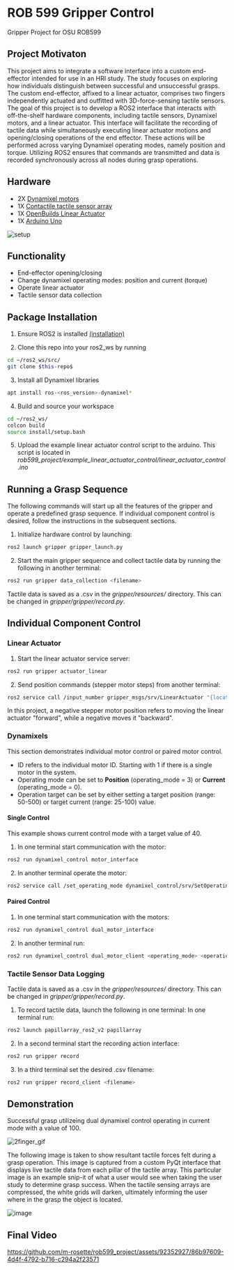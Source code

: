 # ROB 599 Gripper Control

Gripper Project for OSU ROB599


## Project Motivaton
This project aims to integrate a software interface into a custom end-effector intended for use in an HRI study. The study focuses on exploring how individuals distinguish between successful and unsuccessful grasps. The custom end-effector, affixed to a linear actuator, comprises two fingers independently actuated and outfitted with 3D-force-sensing tactile sensors.
The goal of this project is to develop a ROS2 interface that interacts with off-the-shelf hardware components, including tactile sensors, Dynamixel motors, and a linear actuator. This interface will facilitate the recording of tactile data while simultaneously executing linear actuator motions and opening/closing operations of the end effector. These actions will be performed across varying Dynamixel operating modes, namely position and torque. Utilizing ROS2 ensures that commands are transmitted and data is recorded synchronously across all nodes during grasp operations.


## Hardware
- 2X [Dynamixel motors](https://www.robotis.us/dynamixel-xw540-t260-r/?_ga=2.191430958.504289236.1710805799-762848481.1710805799)
- 1X [Contactile tactile sensor array](https://contactile.com/products/)
- 1X [OpenBuilds Linear Actuator](https://openbuildspartstore.com/c-beam-linear-actuator-bundle/)
- 1X [Arduino Uno](https://store.arduino.cc/products/arduino-uno-rev3)

![setup](https://github.com/m-rosette/rob599_project/assets/92352927/36eaef62-c3d8-42ac-a75a-b328b78e153b)


## Functionality 
- End-effector opening/closing
- Change dynamixel operating modes: position and current (torque)
- Operate linear actuator
- Tactile sensor data collection 


## Package Installation
1. Ensure ROS2 is installed [(installation)](https://docs.ros.org/en/humble/Installation/Ubuntu-Install-Debians.html)

2. Clone this repo into your ros2_ws by running
```bash
cd ~/ros2_ws/src/
git clone $this-repo$

```
3. Install all Dynamixel libraries
```bash
apt install ros-<ros_version>-dynamixel*
```
4. Build and source your workspace
```bash
cd ~/ros2_ws/
colcon build
source install/setup.bash
```
5. Upload the example linear actuator control script to the arduino. This script is located in *rob599_project/example_linear_actuator_control/linear_actuator_control.ino*


## Running a Grasp Sequence 
The following commands will start up all the features of the gripper and operate a predefined grasp sequence. If individual component control is desired, follow the instructions in the subsequent sections.

1. Initialize hardware control by launching: 
```bash
ros2 launch gripper gripper_launch.py
```
2. Start the main gripper sequence and collect tactile data by running the following in another terminal:
```bash
ros2 run gripper data_collection <filename>
```
Tactile data is saved as a .csv in the *gripper/resources/* directory. This can be changed in *gripper/gripper/record.py*.


## Individual Component Control
### Linear Actuator 
1. Start the linear actuator service server:
```bash
ros2 run gripper actuator_linear 
```
2. Send position commands (stepper motor steps) from another terminal:
```bash
ros2 service call /input_number gripper_msgs/srv/LinearActuator "{location_goal: -1000}"
```
In this project, a negative stepper motor position refers to moving the linear actuator "forward", while a negative moves it "backward".
    

### Dynamixels 
This section demonstrates individual motor control or paired motor control.
- ID refers to the individual motor ID. Starting with 1 if there is a single motor in the system.
- Operating mode can be set to **Position** (operating_mode = 3) or **Current** (operating_mode = 0).
- Operation target can be set by either setting a target position (range: 50-500) or target current (range: 25-100) value.

#### Single Control
This example shows current control mode with a target value of 40.
1. In one terminal start communication with the motor:
```bash
ros2 run dynamixel_control motor_interface
```
2. In another terminal operate the motor:
```bash
ros2 service call /set_operating_mode dynamixel_control/srv/SetOperatingMode "{id: 1, operating_mode: 0, operation_target: 40}"
```

#### Paired Control    
1. In one terminal start communication with the motors:
```bash
ros2 run dynamixel_control dual_motor_interface
``` 
2. In another terminal run:
```bash
ros2 run dynamixel_control dual_motor_client <operating_mode> <operation_target>
```


### Tactile Sensor Data Logging
Tactile data is saved as a .csv in the *gripper/resources/* directory. This can be changed in *gripper/gripper/record.py*.
1. To record tactile data, launch the following in one terminal:
In one terminal run:
```bash
ros2 launch papillarray_ros2_v2 papillarray
```
2. In a second terminal start the recording action interface:
```bash
ros2 run gripper record
```
3. In a third terminal set the desired .csv filename:
```bash
ros2 run gripper record_client <filename>
```

## Demonstration
Successful grasp utilizeing dual dynamixel control operating in current mode with a value of 100.

![2finger_gif](https://github.com/m-rosette/rob599_project/assets/92352927/c845ac8a-5005-477b-9b5d-3c359d829ca4)

<!-- Recall each end effector has its dynamixel, so when you run the dynamixels in current mode to each with the value of 100, you get a 2-finger successful grasp. -->


The following image is taken to show resultant tactile forces felt during a grasp operation. This image is captured from a custom PyQt interface that displays live tactile data from each pillar of the tactile array. This particular image is an example snip-it of what a user would see when taking the user study to determine grasp success. When the tactile sensing arrays are compressed, the white grids will darken, ultimately informing the user where in the grasp the object is located. 

![image](https://github.com/m-rosette/rob599_project/assets/92352927/4395f384-e189-41d6-b24d-fa7f6371a590)


<!-- ## Tactile Sensor Hardware Information

Tactile Sensor is from Contactile. The bottom image shows how the sensor functions. 
![tactile_Sense](https://github.com/m-rosette/rob599_project/assets/92352927/49a77d5d-47df-494a-9dc3-b3763a74083f) -->


## Final Video 

https://github.com/m-rosette/rob599_project/assets/92352927/86b97609-4d4f-4792-b716-c294a2f23571







